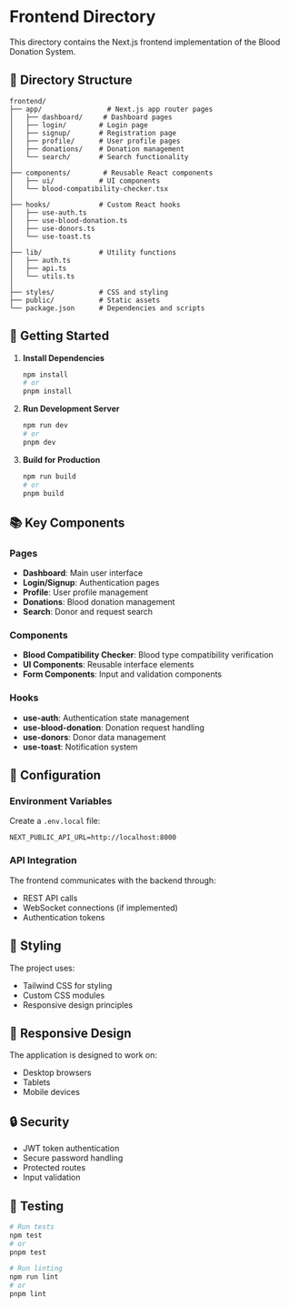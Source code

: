 # Frontend Directory

This directory contains the Next.js frontend implementation of the Blood Donation System.

## 📁 Directory Structure

```
frontend/
├── app/                # Next.js app router pages
│   ├── dashboard/     # Dashboard pages
│   ├── login/        # Login page
│   ├── signup/       # Registration page
│   ├── profile/      # User profile pages
│   ├── donations/    # Donation management
│   └── search/       # Search functionality
│
├── components/        # Reusable React components
│   ├── ui/           # UI components
│   └── blood-compatibility-checker.tsx
│
├── hooks/            # Custom React hooks
│   ├── use-auth.ts
│   ├── use-blood-donation.ts
│   ├── use-donors.ts
│   └── use-toast.ts
│
├── lib/              # Utility functions
│   ├── auth.ts
│   ├── api.ts
│   └── utils.ts
│
├── styles/           # CSS and styling
├── public/           # Static assets
└── package.json      # Dependencies and scripts
```

## 🚀 Getting Started

1. **Install Dependencies**
   ```bash
   npm install
   # or
   pnpm install
   ```

2. **Run Development Server**
   ```bash
   npm run dev
   # or
   pnpm dev
   ```

3. **Build for Production**
   ```bash
   npm run build
   # or
   pnpm build
   ```

## 📚 Key Components

### Pages
- **Dashboard**: Main user interface
- **Login/Signup**: Authentication pages
- **Profile**: User profile management
- **Donations**: Blood donation management
- **Search**: Donor and request search

### Components
- **Blood Compatibility Checker**: Blood type compatibility verification
- **UI Components**: Reusable interface elements
- **Form Components**: Input and validation components

### Hooks
- **use-auth**: Authentication state management
- **use-blood-donation**: Donation request handling
- **use-donors**: Donor data management
- **use-toast**: Notification system

## 🔧 Configuration

### Environment Variables
Create a `.env.local` file:
```env
NEXT_PUBLIC_API_URL=http://localhost:8000
```

### API Integration
The frontend communicates with the backend through:
- REST API calls
- WebSocket connections (if implemented)
- Authentication tokens

## 🎨 Styling

The project uses:
- Tailwind CSS for styling
- Custom CSS modules
- Responsive design principles

## 📱 Responsive Design

The application is designed to work on:
- Desktop browsers
- Tablets
- Mobile devices

## 🔒 Security

- JWT token authentication
- Secure password handling
- Protected routes
- Input validation

## 🧪 Testing

```bash
# Run tests
npm test
# or
pnpm test

# Run linting
npm run lint
# or
pnpm lint
``` 